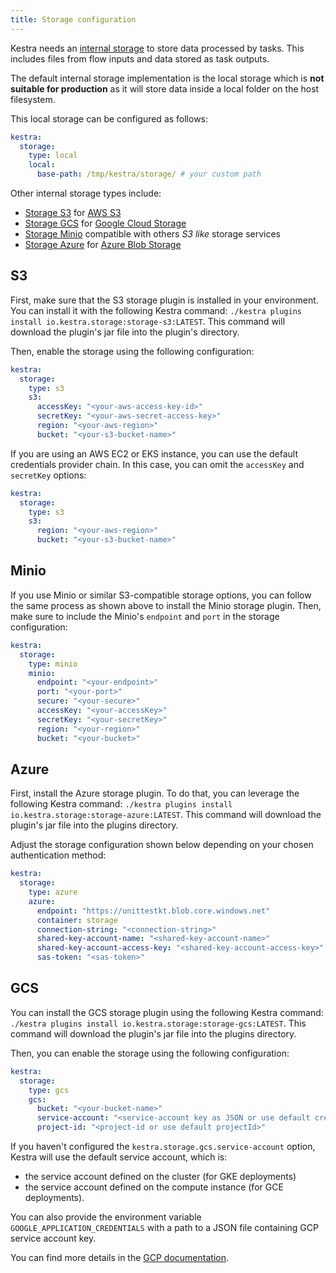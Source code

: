 ```yaml
---
title: Storage configuration
---
```


Kestra needs an [internal storage](../../08.architecture.md#the-internal-storage) to store data processed by tasks. This includes files from flow inputs and data stored as task outputs.

The default internal storage implementation is the local storage which is **not suitable for production** as it will store data inside a local folder on the host filesystem.

This local storage can be configured as follows:

```yaml
kestra:
  storage:
    type: local
    local:
      base-path: /tmp/kestra/storage/ # your custom path
```

Other internal storage types include:
- [Storage S3](#s3) for [AWS S3](https://aws.amazon.com/s3/)
- [Storage GCS](#gcs) for [Google Cloud Storage](https://cloud.google.com/storage)
- [Storage Minio](#minio) compatible with  others *S3 like* storage services
- [Storage Azure](#azure) for [Azure Blob Storage](https://azure.microsoft.com/en-us/services/storage/blobs/)


## S3

First, make sure that the S3 storage plugin is installed in your environment. You can install it with the following Kestra command:
`./kestra plugins install io.kestra.storage:storage-s3:LATEST`. This command will download the plugin's jar file into the plugin's directory.

Then, enable the storage using the following configuration:

```yaml
kestra:
  storage:
    type: s3
    s3:
      accessKey: "<your-aws-access-key-id>"
      secretKey: "<your-aws-secret-access-key>"
      region: "<your-aws-region>"
      bucket: "<your-s3-bucket-name>"
```

If you are using an AWS EC2 or EKS instance, you can use the default credentials provider chain. In this case, you can omit the `accessKey` and `secretKey` options:

```yaml
kestra:
  storage:
    type: s3
    s3:
      region: "<your-aws-region>"
      bucket: "<your-s3-bucket-name>"
```


## Minio

If you use Minio or similar S3-compatible storage options, you can follow the same process as shown above to install the Minio storage plugin. Then, make sure to include the Minio's `endpoint` and `port` in the storage configuration:

```yaml
kestra:
  storage:
    type: minio
    minio:
      endpoint: "<your-endpoint>"
      port: "<your-port>"
      secure: "<your-secure>"
      accessKey: "<your-accessKey>"
      secretKey: "<your-secretKey>"
      region: "<your-region>"
      bucket: "<your-bucket>"
```

## Azure

First, install the Azure storage plugin. To do that, you can leverage the following Kestra command:
`./kestra plugins install io.kestra.storage:storage-azure:LATEST`. This command will download the plugin's jar file into the plugins directory.

Adjust the storage configuration shown below depending on your chosen authentication method:

```yaml
kestra:
  storage:
    type: azure
    azure:
      endpoint: "https://unittestkt.blob.core.windows.net"
      container: storage
      connection-string: "<connection-string>"
      shared-key-account-name: "<shared-key-account-name>"
      shared-key-account-access-key: "<shared-key-account-access-key>"
      sas-token: "<sas-token>"
```

## GCS
You can install the GCS storage plugin using the following Kestra command:
`./kestra plugins install io.kestra.storage:storage-gcs:LATEST`. This command will download the plugin's jar file into the plugins directory.

Then, you can enable the storage using the following configuration:

```yaml
kestra:
  storage:
    type: gcs
    gcs:
      bucket: "<your-bucket-name>"
      service-account: "<service-account key as JSON or use default credentials>"
      project-id: "<project-id or use default projectId>"
```

If you haven't configured the `kestra.storage.gcs.service-account` option, Kestra will use the default service account, which is:
- the service account defined on the cluster (for GKE deployments)
- the service account defined on the compute instance (for GCE deployments).

You can also provide the environment variable `GOOGLE_APPLICATION_CREDENTIALS` with a path to a JSON file containing GCP service account key.

You can find more details in the [GCP documentation](https://cloud.google.com/docs/authentication/production).